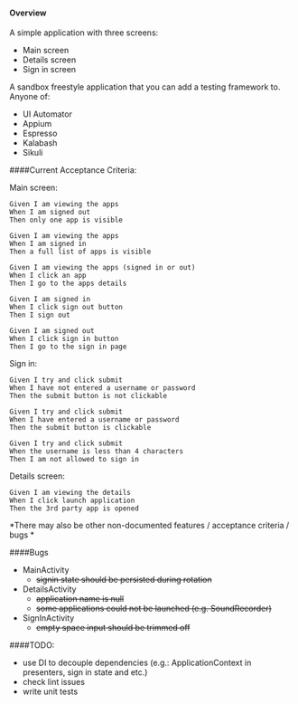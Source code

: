 #### Overview

A simple application with three screens:
 - Main screen
 - Details screen
 - Sign in screen
 
A sandbox freestyle application that you can add a testing framework to.
Anyone of:
 - UI Automator
 - Appium
 - Espresso
 - Kalabash
 - Sikuli
 

####Current Acceptance Criteria:
 
 Main screen:
 
 ```
 Given I am viewing the apps
 When I am signed out
 Then only one app is visible
 ```
 
 ```
 Given I am viewing the apps
 When I am signed in
 Then a full list of apps is visible
 ```
 
 ```
 Given I am viewing the apps (signed in or out)
 When I click an app
 Then I go to the apps details
 ```
 
 ```
 Given I am signed in
 When I click sign out button
 Then I sign out 
 ```
 
  ```
 Given I am signed out
 When I click sign in button
 Then I go to the sign in page 
 ```
 
 Sign in:
 
 ```
 Given I try and click submit
 When I have not entered a username or password
 Then the submit button is not clickable
 ```
 
 ```
 Given I try and click submit
 When I have entered a username or password
 Then the submit button is clickable
 ```
 
 ```
 Given I try and click submit
 When the username is less than 4 characters
 Then I am not allowed to sign in
```

 Details screen:
 
 ```
 Given I am viewing the details
 When I click launch application
 Then the 3rd party app is opened
 ```
 
 *There may also be other non-documented features / acceptance criteria / bugs *

####Bugs

* MainActivity
  - ~~signin state should be persisted during rotation~~
* DetailsActivity
  - ~~application name is null~~
  - ~~some applications could not be launched (e.g. SoundRecorder)~~
* SignInActivity
  - ~~empty space input should be trimmed off~~

####TODO:

* use DI to decouple dependencies (e.g.: ApplicationContext in presenters, sign in state and etc.)
* check lint issues
* write unit tests
